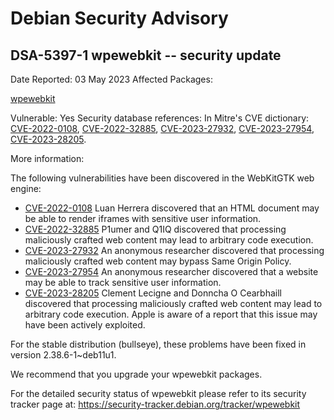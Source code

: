 
Debian Security Advisory
========================


DSA-5397-1 wpewebkit -- security update
---------------------------------------



Date Reported:
03 May 2023
Affected Packages:

[wpewebkit](https://packages.debian.org/src:wpewebkit)

Vulnerable:
Yes
Security database references:
In Mitre's CVE dictionary: [CVE-2022-0108](https://security-tracker.debian.org/tracker/CVE-2022-0108), [CVE-2022-32885](https://security-tracker.debian.org/tracker/CVE-2022-32885), [CVE-2023-27932](https://security-tracker.debian.org/tracker/CVE-2023-27932), [CVE-2023-27954](https://security-tracker.debian.org/tracker/CVE-2023-27954), [CVE-2023-28205](https://security-tracker.debian.org/tracker/CVE-2023-28205).  

More information:

The following vulnerabilities have been discovered in the WebKitGTK
web engine:


* [CVE-2022-0108](https://security-tracker.debian.org/tracker/CVE-2022-0108)
Luan Herrera discovered that an HTML document may be able to
 render iframes with sensitive user information.
* [CVE-2022-32885](https://security-tracker.debian.org/tracker/CVE-2022-32885)
P1umer and Q1IQ discovered that processing maliciously crafted web
 content may lead to arbitrary code execution.
* [CVE-2023-27932](https://security-tracker.debian.org/tracker/CVE-2023-27932)
An anonymous researcher discovered that processing maliciously
 crafted web content may bypass Same Origin Policy.
* [CVE-2023-27954](https://security-tracker.debian.org/tracker/CVE-2023-27954)
An anonymous researcher discovered that a website may be able to
 track sensitive user information.
* [CVE-2023-28205](https://security-tracker.debian.org/tracker/CVE-2023-28205)
Clement Lecigne and Donncha O Cearbhaill discovered that
 processing maliciously crafted web content may lead to arbitrary
 code execution. Apple is aware of a report that this issue may
 have been actively exploited.


For the stable distribution (bullseye), these problems have been fixed in
version 2.38.6-1~deb11u1.


We recommend that you upgrade your wpewebkit packages.


For the detailed security status of wpewebkit please refer to
its security tracker page at:
<https://security-tracker.debian.org/tracker/wpewebkit>





